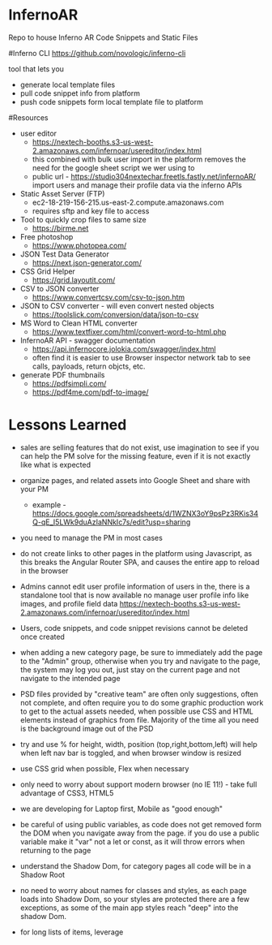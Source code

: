 # InfernoAR
Repo to house Inferno AR Code Snippets and Static Files

#Inferno CLI
https://github.com/novologic/inferno-cli

tool that lets you 
- generate local template files
- pull code snippet info from platform
- push code snippets form local template file to platform

#Resources
- user editor 
  - https://nextech-booths.s3-us-west-2.amazonaws.com/infernoar/usereditor/index.html
  - this combined with bulk user import in the platform removes the need for the google sheet script we wer using to
  - public url - https://studio304nextechar.freetls.fastly.net/infernoAR/ 
import users and manage their profile data via the inferno APIs
- Static Asset Server (FTP) 
  - ec2-18-219-156-215.us-east-2.compute.amazonaws.com
  - requires sftp and key file to access
- Tool to quickly crop files to same size 
  - https://birme.net
- Free photoshop 
  -  https://www.photopea.com/
- JSON Test Data Generator
  - https://next.json-generator.com/ 
- CSS Grid Helper
  - https://grid.layoutit.com/ 
- CSV to JSON converter 
  - https://www.convertcsv.com/csv-to-json.htm
- JSON to CSV converter - will even convert nested objects
  - https://toolslick.com/conversion/data/json-to-csv
- MS Word to Clean HTML converter
  - https://www.textfixer.com/html/convert-word-to-html.php
- InfernoAR API - swagger documentation 
  - https://api.infernocore.jolokia.com/swagger/index.html
  - often find it is easier to use Browser inspector network tab to see calls, payloads, return objcts, etc.
- generate PDF thumbnails
  - https://pdfsimpli.com/
  - https://pdf4me.com/pdf-to-image/
  
  
# Lessons Learned

- sales are selling features that do not exist, use imagination to see if you can help the PM solve 
for the missing feature, even if it is not exactly like what is expected

- organize pages, and related assets into Google Sheet and share with your PM
  - example - https://docs.google.com/spreadsheets/d/1WZNX3oY9psPz3RKis34Q-qE_I5LWk9duAzIaNNkIc7s/edit?usp=sharing

- you need to manage the PM in most cases

- do not create links to other pages in the platform using Javascript, as this breaks the Angular Router SPA, 
and causes the entire app to reload in the browser

- Admins cannot edit user profile information of users in the, there is a standalone tool that is now available 
no manage user profile info like images, and profile field data
https://nextech-booths.s3-us-west-2.amazonaws.com/infernoar/usereditor/index.html

- Users, code snippets, and code snippet revisions cannot be deleted once created

- when adding a new category page, be sure to immediately add the page to the "Admin" group, otherwise 
when you try and navigate to the page, the system may log you out, just stay on the current page and not 
navigate to the intended page

- PSD files provided by "creative team" are often only suggestions, often not complete, and often require you to 
do some graphic production work to get to the actual assets needed, when possible use CSS and HTML elements instead of graphics 
from file. Majority of the time all you need is the background image out of the PSD

- try and use % for height, width, position (top,right,bottom,left) will help when left nav bar is toggled, and 
when browser window is resized

- use CSS grid when possible, Flex when necessary

- only need to worry about support modern browser (no IE 11!) - take full advantage of CSS3, HTML5

- we are developing for Laptop first, Mobile as "good enough"

- be careful of using public variables, as code does not get removed form the DOM when you navigate away from the page.
if you do use a public variable make it "var" not a let or const, as it will throw errors when returning to the page   

- understand the Shadow Dom, for category pages all code will be in a Shadow Root

- no need to worry about names for classes and styles, as each page loads into Shadow Dom, so your styles are protected
there are a few exceptions, as some of the main app styles reach "deep" into the shadow Dom.

- for long lists of items, leverage <template> and place item info into a JSON object, will save a ton of time and 
potential typos, when changing content, last minute, which can happen a lot. 

- for short list, just build out straight HTML elements

- do not wait on content, go ahead and build out pages using placeholders, thinking about how much content may exist on a page
  - agenda items, amount of descriptive text on each agenda item
  - library - PDFS, Videos, Etc.
  - Speakers - number of people, amount of bio text, etc.
  
- work with urgency not panic - try and anticipate what will be needed and get ahead of the panic that the PM and 
Client will create in last day or two before the event.

- when using the inferno API use the endpoint 

- all <a href> tags should contain a unique id="" property to help with user stats/analytics for the customer

- console.log({{data}}) to get a full output of the available liquid JSON object

- must include {{data.UserProfiles}} on the page to get this included in the liquid JSON object

- do not confuse events with events, videos with videos - the naming convention of the user interface in the platform is 
not conducive to how it is being used at the moment. 

#InfernoAR Objects/Elements
- Events in the platform are objects that can be associated with one or more category (pages)
  - can have a start date and duration which can be accessed via liquid on category pages to help you determine which 
    event is active or upcoming 
  - can contain a video
  - or a video stream
  - can also contain quizzes
  - can also contain attachments 
    - handout - can be used to allow user to download a related PDF
    - certificate - used to present a downloadable certificate to user for completing the associated quiz
- Category - a "page" in the platform that you associate events with, a page can be associated with a code snippet 
    to override the normal behavior of the page (which is to display related "events")
    - if no code snippet will simply display a grid of "Events" associated with the Category
    - Categories can be "nested"
- Videos - you can upload a video in an "Event object"
- Videos - is also the name of the menu item in the Admin panel which takes you back to the "end User" view of the system
- Users - associate users with groups to control access 
   - (Admin) gives user admin privileges
- User Profile - can only be edited/managed by logged in user, or via API, or now via user editor tool
   - if user profile record does not exist, or user has opted out "hideProfilePrivacyOptOut" = null or false
        then user will not be included in the Liquid JSON object on the pages
- Groups  - used to provide linkage between Category Pages and Users - 
- Group Registration - a semi private registration link that allows user to self register and be placed in a specific group
- Booths - not a real feature of the platform,  basically a background image with hotspots on it, 
  and or fixed position video and images, links to PDF files, popup videos, etc.
  - there is supposedly a booth generator that the customer can use to upload assets and content. It generates the code 
    that is the placed into code snippet, we have not seen this yet, and not sure how it works.
- Code Snippets - allows you to override the display and content on a given page or to manipulate other elements of the sute
  - Category Page - most often used with a code snippet to create "web pages" and platform features
     - attendees list
     - speaker list
     - expo hall
     - booths
     - agenda
     - chat rooms
     - auditorium
  - Disclaimer - have not used this ???
  - emails - basic email template (think mailchimp, but with no mail merge capability)
    - Email (Event Live) 
    - Email (Event Registration Confirmation)
    - Email (Event Upcoming)
    - Email (Group Registration Confirmation)
    - Email (Group Registration Reminder)
    - Email (VOD Available)
  - Login Page
    - create your own public login page
  - Player Page
    - used to style the page displayed when a user clicks on a link for an "event"
    - often contains the video, chat widget, 3rd party pools/surveys
  - Registration (Confirmation) - have not used yet
  - Registration (Event) - have not used yet
  - Registration (Group) - used to create a custom registration page for the semi private group registration link
    You have to code everything, field validation etc. can contain the required fields
        - first name
        - last name
        - password
        - email
        - then up to 9 custom fields named "userData1Name ... userData9Name"
- Chat 
    - there is a "built in" chat feature, though requires custom code to activate
    - also use pigeonhole 3rd party
    - also use WeChat 3rd party app
    - could use any other 3rd party app  
- QA - a simple input box that can be made available on a player page, "customer admins" can view the input from within the platform
     - requires checking the QA box on the "event" object and then including some custom code on the Player Page Code Snippet
- Client Profile - used to set branding colors, logo, enable public registration link or not   
 
- Access User Profile Image
  - https://ingress.infernocore.jolokia.com/api/ProfileImage/{{user.UserId}}/250/250
  - where user.UserId is retrieved from Liquid JSON object data.UserProfiles or data.CurrentViewingUser.Id
  - where 250/250  is the image size you want returned in pixels width/height
   
- Basic Liquid JSON Data Object
````
{
	"CurrentViewingUser": {},
	"CurrentlyViewedCategory": {},
	"Events": [],
	"Categories": [],
	"UserProfiles": []
}
````
 
 #Local Templates
 use inferno generate {project} {new file path}  to create a new tempalte file
 
 - templates support "most of the liquid JS capability with some caveates"
   - filters - only seem to work when displaying output or in varaible assignment
        - ```{{ "ABC" | downcase }}``` - woks and results in "abc"
        - ```{% assign myVar = "ABC" | downcase %}``` - works and results in myVar = "abc"
        - ```{% if  myVar = "ABC" | downcase = "abc" %}``` does not work
       
write the code like below to make it compatible both locally and one server
````
  {% assign myVar = "ABC" | downcase %}
  {% if  myVar = "abc" %}
     <p>true</p>
  {% endif %} 
           
````

do not use standard local template for the following Email Snippets as they do not use Shadow Dom, Liquid,  
  and be sure to include full <html><body></body></html> tags inside the code snippet area for 
  email templates when pushing up the code snippet via the inferno CLI   
  
- Registration snippets
    - do not use Shadow Dom
    - include this script before any other script that is referencing elements

```
  <script type="text/javascript">
      var landingElement ?? landingPageEl : document
  </script>
```

then reference **landingElement** instead of **landingPageEl** when querying for elements on the page

this will allow the code to work in existing local tempaltes and on the platform as well



    
      
  


